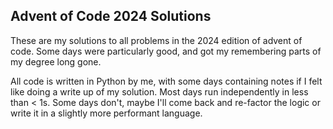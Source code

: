 ## Advent of Code 2024 Solutions
These are my solutions to all problems in the 2024 edition of advent of code. Some days were particularly good, and got my remembering parts of my degree long gone. 

All code is written in Python by me, with some days containing notes if I felt like doing a write up of my solution. Most days run independently in less than < 1s. Some days don't, maybe I'll come back and re-factor the logic or write it in a slightly more performant language.
